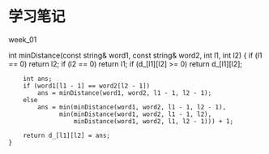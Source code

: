 # 学习笔记

week_01


int minDistance(const string& word1, const string& word2, int l1, int l2) {
        if (l1 == 0) return l2;
        if (l2 == 0) return l1;
        if (d_[l1][l2] >= 0) return d_[l1][l2];

        int ans;
        if (word1[l1 - 1] == word2[l2 - 1])
            ans = minDistance(word1, word2, l1 - 1, l2 - 1);
        else
            ans = min(minDistance(word1, word2, l1 - 1, l2 - 1),
                  min(minDistance(word1, word2, l1 - 1, l2),
                      minDistance(word1, word2, l1, l2 - 1))) + 1;

        return d_[l1][l2] = ans;
    }


